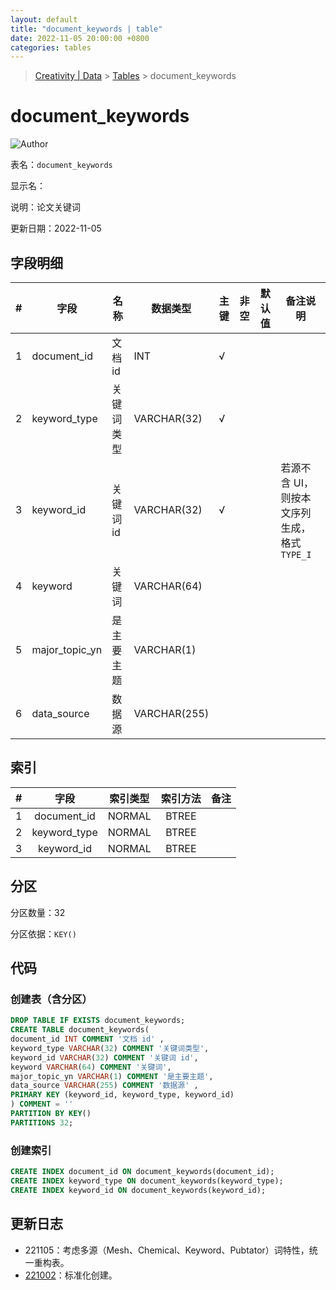```yaml
---
layout: default
title: "document_keywords | table"
date: 2022-11-05 20:00:00 +0800
categories: tables
---
```


> [Creativity | Data](/Creativity) > [Tables](/Creativity/tables) > document_keywords

# document_keywords

![Author](https://img.shields.io/badge/Author-MarioZZJ-blue)

表名：`document_keywords`

显示名：

说明：论文关键词

更新日期：2022-11-05

## 字段明细

| **#** | **字段**         | **名称**   | **数据类型** | **主键** | **非空** | **默认值** | **备注说明**  |
| ----- | ---------------- | ---------- | ----------- | -------- | -------- | ---------- | ----------- |
| 1     | document_id      | 文档 id   | INT           |   √    |          |            |              |
| 2     | keyword_type     | 关键词类型 | VARCHAR(32)  |    √    |          |             |             |
| 3     | keyword_id       | 关键词 id  | VARCHAR(32)  |   √     |          |            | 若源不含 UI，则按本文序列生成，格式 `TYPE_I` |
| 4     | keyword          | 关键词     | VARCHAR(64) |         |          |            |              |
| 5     | major_topic_yn   | 是主要主题 | VARCHAR(1)   |         |          |            |              |
| 6     | data_source      | 数据源     | VARCHAR(255) |         |          |           |               |

## 索引

|  #   |    字段      | 索引类型 | 索引方法 | 备注 |
| :--: | :----------: | :------: | :------: | :--: |
|  1   | document_id  |  NORMAL  |  BTREE   |      |
|  2   | keyword_type |  NORMAL  |  BTREE   |      |
|  3   | keyword_id   |  NORMAL  |  BTREE   |      |

## 分区

分区数量：32

分区依据：`KEY()`

## 代码

### 创建表（含分区）

```SQL
DROP TABLE IF EXISTS document_keywords;
CREATE TABLE document_keywords(
document_id INT COMMENT '文档 id' ,
keyword_type VARCHAR(32) COMMENT '关键词类型',
keyword_id VARCHAR(32) COMMENT '关键词 id',
keyword VARCHAR(64) COMMENT '关键词',
major_topic_yn VARCHAR(1) COMMENT '是主要主题',
data_source VARCHAR(255) COMMENT '数据源' ,
PRIMARY KEY (keyword_id, keyword_type, keyword_id)
) COMMENT = ''
PARTITION BY KEY()
PARTITIONS 32;
```

### 创建索引

```SQL
CREATE INDEX document_id ON document_keywords(document_id);
CREATE INDEX keyword_type ON document_keywords(keyword_type);
CREATE INDEX keyword_id ON document_keywords(keyword_id);
```

## 更新日志

* 221105：考虑多源（Mesh、Chemical、Keyword、Pubtator）词特性，统一重构表。
* [221002](/Creativity/tables/2022/10/02/archive_document_keywords.html)：标准化创建。
